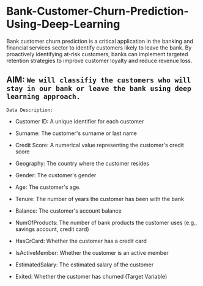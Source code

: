 # Bank-Customer-Churn-Prediction-Using-Deep-Learning
Bank customer churn prediction is a critical application in the banking and financial services sector to identify customers likely to leave the bank. By proactively identifying at-risk customers, banks can implement targeted retention strategies to improve customer loyalty and reduce revenue loss. 

## AIM: `We will classifiy the customers who will stay in our bank or leave the bank using deep learning approach.`

`Data Description:`

- Customer ID: A unique identifier for each customer

- Surname: The customer's surname or last name

- Credit Score: A numerical value representing the customer's credit score

- Geography: The country where the customer resides

- Gender: The customer's gender

- Age: The customer's age.

- Tenure: The number of years the customer has been with the bank

- Balance: The customer's account balance

- NumOfProducts: The number of bank products the customer uses (e.g., savings account, credit card)

- HasCrCard: Whether the customer has a credit card

- IsActiveMember: Whether the customer is an active member

- EstimatedSalary: The estimated salary of the customer

- Exited: Whether the customer has churned (Target Variable)
